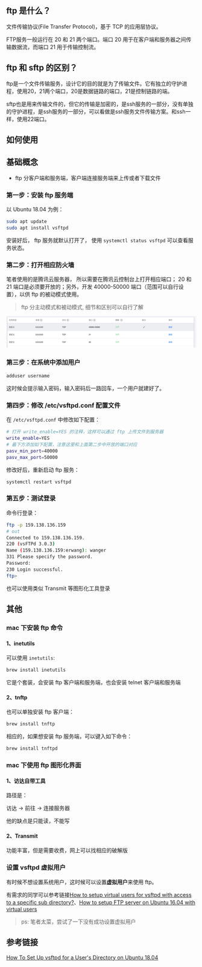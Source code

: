 ## ftp 是什么？

文件传输协议(File Transfer Protocol)，基于 TCP 的应用层协议。

FTP服务一般运行在 20 和 21 两个端口。端口 20 用于在客户端和服务器之间传输数据流，而端口 21 用于传输控制流。

## ftp 和 sftp 的区别？

ftp是一个文件传输服务，设计它的目的就是为了传输文件。它有独立的守护进程，使用20，21两个端口，20是数据链路的端口，21是控制链路的端。

sftp也是用来传输文件的，但它的传输是加密的，是ssh服务的一部分，没有单独的守护进程，是ssh服务的一部分，可以看做是ssh服务文件传输方案。和ssh一样，使用22端口。

## 如何使用

## 基础概念

- ftp 分客户端和服务端，客户端连接服务端来上传或者下载文件

### 第一步：安装 ftp 服务端

以 Ubuntu 18.04 为例：

```bash
sudo apt update
sudo apt install vsftpd
```

安装好后， ftp 服务就默认打开了， 使用 `systemctl status vsftpd` 可以查看服务状态。

### 第二步：打开相应防火墙

笔者使用的是腾讯云服务器， 所以需要在腾讯云控制台上打开相应端口； 20 和 21 端口是必须要开放的；另外，开发 40000-50000 端口（范围可以自行设置），以供 ftp 的被动模式使用。

> ftp 分主动模式和被动模式, 细节和区别可以自行了解

![](./images/01.png)

### 第三步：在系统中添加用户

```bash
adduser username
```

这时候会提示输入密码，输入密码后一路回车，一个用户就建好了。

### 第四步：修改 /etc/vsftpd.conf 配置文件

在 `/etc/vsftpd.conf` 中修改如下配置：

```bash
# 打开 write_enable=YES 的注释，这样可以通过 ftp 上传文件到服务器
write_enable=YES
# 最下方添加如下配置，注意这里和上面第二步中开放的端口对应
pasv_min_port=40000
pasv_max_port=50000
```

修改好后，重新启动 ftp 服务：

```bash
systemctl restart vsftpd
```

### 第五步：测试登录

命令行登录：

```bash
ftp -p 159.138.136.159
# out
Connected to 159.138.136.159.
220 (vsFTPd 3.0.3)
Name (159.138.136.159:erwang): wanger
331 Please specify the password.
Password:
230 Login successful.
ftp>
```

也可以使用类似 Transmit 等图形化工具登录

## 其他

### mac 下安装 ftp 命令

#### 1、inetutils

可以使用 `inetutils`:

```bash
brew install inetutils
```

它是个套装，会安装 ftp 客户端和服务端，也会安装 telnet 客户端和服务端

#### 2、tnftp

也可以单独安装 ftp 客户端：

```bash
brew install tnftp
```

相应的，如果想安装 ftp 服务端，可以键入如下命令：

```bash
brew install tnftpd
```

### mac 下使用 ftp 图形化界面

#### 1、访达自带工具

路径是：

访达 -> 前往 -> 连接服务器

他的缺点是只能读，不能写

#### 2、Transmit

功能丰富，但是需要收费，网上可以找相应的破解版

### 设置 vsftpd 虚拟用户

有时候不想设置系统用户，这时候可以设置**虚拟用户**来使用 ftp。

有需求的同学可以参考链接[How to setup virtual users for vsftpd with access to a specific sub directory?](https://askubuntu.com/questions/575523/how-to-setup-virtual-users-for-vsftpd-with-access-to-a-specific-sub-directory)、[How to setup FTP server on Ubuntu 16.04 with virtual users](http://the7bits.com/blog/how-to-setup-ftp-server-on-ubuntu-16-04-with-virtual-users/)

> ps: 笔者太菜，尝试了一下没有成功设置虚拟用户

## 参考链接

[How To Set Up vsftpd for a User's Directory on Ubuntu 18.04](https://www.digitalocean.com/community/tutorials/how-to-set-up-vsftpd-for-a-user-s-directory-on-ubuntu-18-04)
